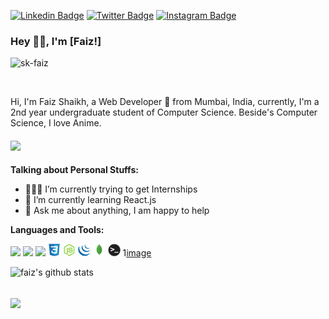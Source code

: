 [![Linkedin Badge](https://img.shields.io/badge/-FaizShaikh-blue?style=flat-square&logo=Linkedin&logoColor=white&link=https://www.linkedin.com/in/faiz-shaikh-9a1463203/)](https://www.linkedin.com/in/faiz-shaikh-9a1463203/) [![Twitter Badge](https://img.shields.io/badge/-@FAIZSK22-1ca0f1?style=flat-square&labelColor=1ca0f1&logo=twitter&logoColor=white&link=https://twitter.com/FAIZSK22)](https://twitter.com/FAIZSK22) [![Instagram Badge](https://img.shields.io/badge/-@faizsk22-D7008A?style=flat-square&labelColor=D7008A&logo=Instagram&logoColor=white&link=https://www.instagram.com/faizsk22/)](https://www.instagram.com/faizsk22/)
 

### Hey 👋🏽, I'm [Faiz!]
<p align="left"> <img src="https://komarev.com/ghpvc/?username=sk-faiz" alt="sk-faiz" /> </p> 


<br/>

Hi, I'm Faiz Shaikh, a Web Developer 🚀 from Mumbai, India, currently, I'm a 2nd year undergraduate student of Computer Science. Beside's Computer Science, I love Anime. 

####      ![](https://img.shields.io/badge/Web%20Developer-%3C%2F%3E-blueviolet)
  
**Talking about Personal Stuffs:**

- 👨🏽‍💻 I’m currently trying to get Internships
- 🌱 I’m currently learning React.js
- 💬 Ask me about anything, I am happy to help

**Languages and Tools:**   

<code><img height="20" src="https://raw.githubusercontent.com/jmnote/z-icons/master/svg/javascript.svg"></code>
<code><img height="20" src="https://raw.githubusercontent.com/jmnote/z-icons/master/svg/bootstrap.svg"></code>
<code><img height="20" src="https://raw.githubusercontent.com/rhoit/mode-icons/dump/icons/html.png"></code>
<code><img height="20" src="https://raw.githubusercontent.com/devicons/devicon/master/icons/css3/css3-original.svg"></code>
<code><img height="20" src="https://raw.githubusercontent.com/devicons/devicon/master/icons/nodejs/nodejs-original.svg"></code>
<code><img height="20" src="https://raw.githubusercontent.com/devicons/devicon/master/icons/jquery/jquery-original.svg"></code>
<code><img height="20" src="https://raw.githubusercontent.com/devicons/devicon/master/icons/mongodb/mongodb-original.svg"></code>
<code><img height="20" src="https://raw.githubusercontent.com/github/explore/80688e429a7d4ef2fca1e82350fe8e3517d3494d/topics/terminal/terminal.png"></code>
1[image]({https://img.shields.io/badge/React-20232A?style=for-the-badge&logo=react&logoColor=61DAFB})


![faiz's github stats](https://github-readme-stats.vercel.app/api?username=sk-faiz&show_icons=true&theme=radical)

<br>
<a href="https://github.com/sk-faiz">
  <img align="center" src="https://github-readme-stats.vercel.app/api/top-langs/?username=sk-faiz&theme=radical&hide=glsl,python">
</a>
<br>
